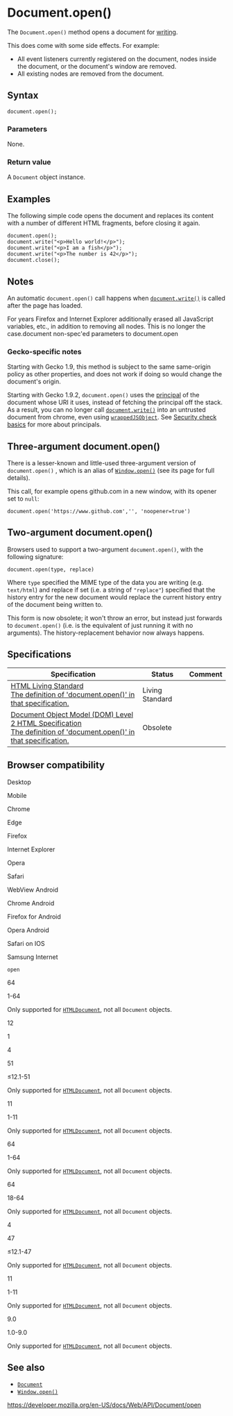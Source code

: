 # Document.open()

The `Document.open()` method opens a document for [writing](write).

This does come with some side effects. For example:

- All event listeners currently registered on the document, nodes inside the document, or the document's window are removed.
- All existing nodes are removed from the document.

## Syntax

    document.open();

### Parameters

None.

### Return value

A `Document` object instance.

## Examples

The following simple code opens the document and replaces its content with a number of different HTML fragments, before closing it again.

    document.open();
    document.write("<p>Hello world!</p>");
    document.write("<p>I am a fish</p>");
    document.write("<p>The number is 42</p>");
    document.close();

## Notes

An automatic `document.open()` call happens when [`document.write()`](write) is called after the page has loaded.

For years Firefox and Internet Explorer additionally erased all JavaScript variables, etc., in addition to removing all nodes. This is no longer the case.<span class="comment">document non-spec'ed parameters to document.open</span>

### Gecko-specific notes

Starting with Gecko 1.9, this method is subject to the same same-origin policy as other properties, and does not work if doing so would change the document's origin.

Starting with Gecko 1.9.2, `document.open()` uses the [principal](https://developer.mozilla.org/docs/Security_check_basics) of the document whose URI it uses, instead of fetching the principal off the stack. As a result, you can no longer call [`document.write()`](write) into an untrusted document from chrome, even using <a href="https://developer.mozilla.org/en-US/docs/wrappedJSObject" class="internal"><code>wrappedJSObject</code></a>. See [Security check basics](https://developer.mozilla.org/en-US/docs/Security_check_basics) for more about principals.

## Three-argument document.open()

There is a lesser-known and little-used three-argument version of `document.open()` , which is an alias of [`Window.open()`](../window/open) (see its page for full details).

This call, for example opens github.com in a new window, with its opener set to `null`:

    document.open('https://www.github.com','', 'noopener=true')

## Two-argument document.open()

Browsers used to support a two-argument `document.open()`, with the following signature:

    document.open(type, replace)

Where `type` specified the MIME type of the data you are writing (e.g. `text/html`) and replace if set (i.e. a string of `"replace"`) specified that the history entry for the new document would replace the current history entry of the document being written to.

This form is now obsolete; it won't throw an error, but instead just forwards to `document.open()` (i.e. is the equivalent of just running it with no arguments). The history-replacement behavior now always happens.

## Specifications

<table><thead><tr class="header"><th>Specification</th><th>Status</th><th>Comment</th></tr></thead><tbody><tr class="odd"><td><a href="https://html.spec.whatwg.org/multipage/#dom-document-open">HTML Living Standard<br />
<span class="small">The definition of 'document.open()' in that specification.</span></a></td><td><span class="spec-living">Living Standard</span></td><td></td></tr><tr class="even"><td><a href="https://www.w3.org/TR/DOM-Level-2-HTML/html.html#ID-72161170">Document Object Model (DOM) Level 2 HTML Specification<br />
<span class="small">The definition of 'document.open()' in that specification.</span></a></td><td><span class="spec-obsolete">Obsolete</span></td><td></td></tr></tbody></table>

## Browser compatibility

Desktop

Mobile

Chrome

Edge

Firefox

Internet Explorer

Opera

Safari

WebView Android

Chrome Android

Firefox for Android

Opera Android

Safari on IOS

Samsung Internet

`open`

64

1-64

Only supported for [`HTMLDocument`](https://developer.mozilla.org/docs/Web/API/HTMLDocument), not all `Document` objects.

12

1

4

51

≤12.1-51

Only supported for [`HTMLDocument`](https://developer.mozilla.org/docs/Web/API/HTMLDocument), not all `Document` objects.

11

1-11

Only supported for [`HTMLDocument`](https://developer.mozilla.org/docs/Web/API/HTMLDocument), not all `Document` objects.

64

1-64

Only supported for [`HTMLDocument`](https://developer.mozilla.org/docs/Web/API/HTMLDocument), not all `Document` objects.

64

18-64

Only supported for [`HTMLDocument`](https://developer.mozilla.org/docs/Web/API/HTMLDocument), not all `Document` objects.

4

47

≤12.1-47

Only supported for [`HTMLDocument`](https://developer.mozilla.org/docs/Web/API/HTMLDocument), not all `Document` objects.

11

1-11

Only supported for [`HTMLDocument`](https://developer.mozilla.org/docs/Web/API/HTMLDocument), not all `Document` objects.

9.0

1.0-9.0

Only supported for [`HTMLDocument`](https://developer.mozilla.org/docs/Web/API/HTMLDocument), not all `Document` objects.

## See also

- [`Document`](../document)
- [`Window.open()`](../window/open)

<a href="https://developer.mozilla.org/en-US/docs/Web/API/Document/open" class="_attribution-link">https://developer.mozilla.org/en-US/docs/Web/API/Document/open</a>
